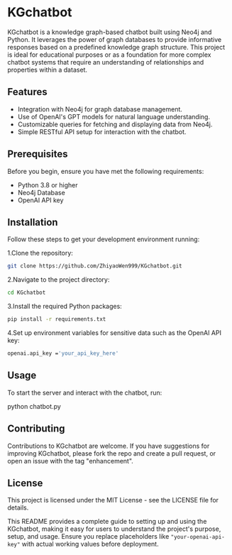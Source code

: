 # KGchatbot

KGchatbot is a knowledge graph-based chatbot built using Neo4j and Python. It leverages the power of graph databases to provide informative responses based on a predefined knowledge graph structure. This project is ideal for educational purposes or as a foundation for more complex chatbot systems that require an understanding of relationships and properties within a dataset.

## Features

- Integration with Neo4j for graph database management.
- Use of OpenAI's GPT models for natural language understanding.
- Customizable queries for fetching and displaying data from Neo4j.
- Simple RESTful API setup for interaction with the chatbot.

## Prerequisites

Before you begin, ensure you have met the following requirements:
- Python 3.8 or higher
- Neo4j Database
- OpenAI API key 

## Installation

Follow these steps to get your development environment running:

1.Clone the repository:

```bash
git clone https://github.com/ZhiyaoWen999/KGchatbot.git
```

2.Navigate to the project directory:

```bash
cd KGchatbot
```

3.Install the required Python packages:

```bash
pip install -r requirements.txt
```

4.Set up environment variables for sensitive data such as the OpenAI API key:

```bash
openai.api_key ='your_api_key_here'
```

## Usage

To start the server and interact with the chatbot, run:

python chatbot.py

## Contributing
Contributions to KGchatbot are welcome. If you have suggestions for improving KGchatbot, please fork the repo and create a pull request, or open an issue with the tag "enhancement".


## License
This project is licensed under the MIT License - see the LICENSE file for details.

This README provides a complete guide to setting up and using the KGchatbot, making it easy for users to understand the project's purpose, setup, and usage. Ensure you replace placeholders like `"your-openai-api-key"` with actual working values before deployment.
